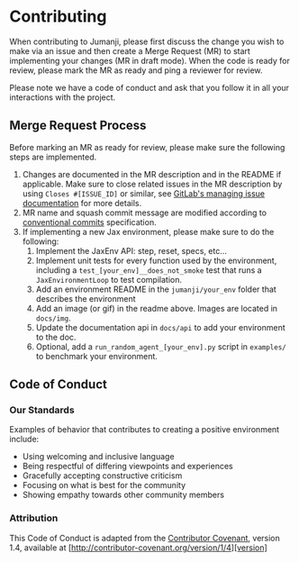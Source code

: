# Contributing

When contributing to Jumanji, please first discuss the change you wish to make via an issue and then
create a Merge Request (MR) to start implementing your changes (MR in draft mode). When the code is
ready for review, please mark the MR as ready and ping a reviewer for review.

Please note we have a code of conduct and ask that you follow it in all your interactions with the project.

## Merge Request Process

Before marking an MR as ready for review, please make sure the following steps are implemented.

1. Changes are documented in the MR description and in the README if applicable. Make sure to close
related issues in the MR description by using `Closes #[ISSUE_ID]` or similar, see [GitLab's
managing issue documentation](https://docs.gitlab.com/ee/user/project/issues/managing_issues.html#closing-issues-automatically) for more details.
2. MR name and squash commit message are modified according to
[conventional commits](https://www.conventionalcommits.org/en/v1.0.0/) specification.
3. If implementing a new Jax environment, please make sure to do the following:
   1. Implement the JaxEnv API: step, reset, specs, etc...
   2. Implement unit tests for every function used by the environment, including a
   `test_[your_env]__does_not_smoke` test that runs a `JaxEnvironmentLoop` to test compilation.
   3. Add an environment README in the `jumanji/your_env` folder that describes the environment
   4. Add an image (or gif) in the readme above. Images are located in `docs/img`.
   5. Update the documentation api in `docs/api` to add your environment to the doc.
   6. Optional, add a `run_random_agent_[your_env].py` script in `examples/` to benchmark your
   environment.

## Code of Conduct

### Our Standards

Examples of behavior that contributes to creating a positive environment
include:

* Using welcoming and inclusive language
* Being respectful of differing viewpoints and experiences
* Gracefully accepting constructive criticism
* Focusing on what is best for the community
* Showing empathy towards other community members

### Attribution

This Code of Conduct is adapted from the [Contributor Covenant][homepage], version 1.4,
available at [http://contributor-covenant.org/version/1/4][version]

[homepage]: http://contributor-covenant.org
[version]: http://contributor-covenant.org/version/1/4/
